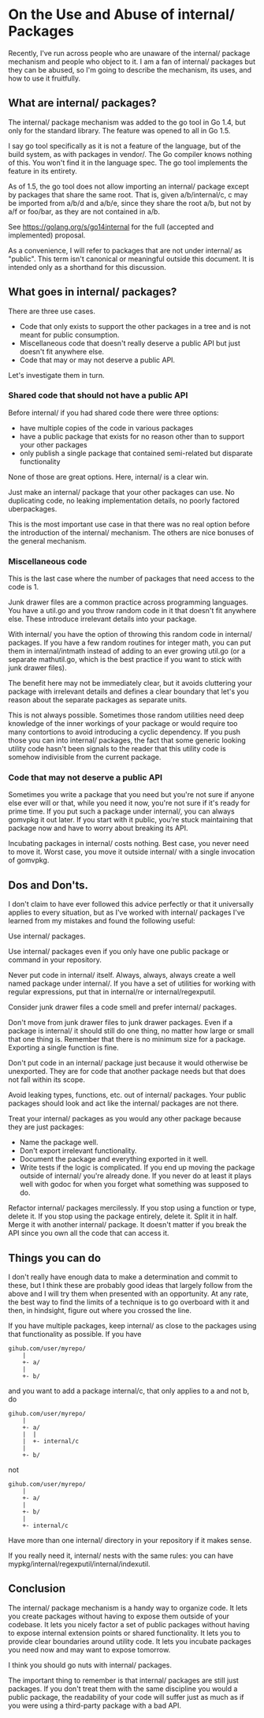 # On the Use and Abuse of internal/ Packages

Recently, I've run across people who are unaware of the internal/ package mechanism and people who object to it. I am a fan of internal/ packages but they can be abused, so I'm going to describe the mechanism, its uses, and how to use it fruitfully.


## What are internal/ packages?

The internal/ package mechanism was added to the go tool in Go 1.4, but only for the standard library. The feature was opened to all in Go 1.5.

I say go tool specifically as it is not a feature of the language, but of the build system, as with packages in vendor/. The Go compiler knows nothing of this. You won't find it in the language spec. The go tool implements the feature in its entirety.

As of 1.5, the go tool does not allow importing an internal/ package except by packages that share the same root. That is, given a/b/internal/c, c may be imported from a/b/d and a/b/e, since they share the root a/b, but not by a/f or foo/bar, as they are not contained in a/b.

See https://golang.org/s/go14internal for the full (accepted and implemented) proposal.

As a convenience, I will refer to packages that are not under internal/ as "public". This term isn't canonical or meaningful outside this document. It is intended only as a shorthand for this discussion.


## What goes in internal/ packages?

There are three use cases.
- Code that only exists to support the other packages in a tree and is not meant for public consumption.
- Miscellaneous code that doesn't really deserve a public API but just doesn't fit anywhere else.
- Code that may or may not deserve a public API.

Let's investigate them in turn.


### Shared code that should not have a public API

Before internal/ if you had shared code there were three options:
- have multiple copies of the code in various packages
- have a public package that exists for no reason other than to support your other packages
- only publish a single package that contained semi-related but disparate functionality

None of those are great options. Here, internal/ is a clear win.

Just make an internal/ package that your other packages can use. No duplicating code, no leaking implementation details, no poorly factored uberpackages.

This is the most important use case in that there was no real option before the introduction of the internal/ mechanism. The others are nice bonuses of the general mechanism.


### Miscellaneous code

This is the last case where the number of packages that need access to the code is 1.

Junk drawer files are a common practice across programming languages. You have a util.go and you throw random code in it that doesn't fit anywhere else. These introduce irrelevant details into your package.

With internal/ you have the option of throwing this random code in internal/ packages. If you have a few random routines for integer math, you can put them in internal/intmath instead of adding to an ever growing util.go (or a separate mathutil.go, which is the best practice if you want to stick with junk drawer files).

The benefit here may not be immediately clear, but it avoids cluttering your package with irrelevant details and defines a clear boundary that let's you reason about the separate packages as separate units.

This is not always possible. Sometimes those random utilities need deep knowledge of the inner workings of your package or would require too many contortions to avoid introducing a cyclic dependency. If you push those you can into internal/ packages, the fact that some generic looking utility code hasn't been signals to the reader that this utility code is somehow indivisible from the current package.


### Code that may not deserve a public API

Sometimes you write a package that you need but you're not sure if anyone else ever will or that, while you need it now, you're not sure if it's ready for prime time. If you put such a package under internal/, you can always gomvpkg it out later. If you start with it public, you're stuck maintaining that package now and have to worry about breaking its API.

Incubating packages in internal/ costs nothing. Best case, you never need to move it. Worst case, you move it outside internal/ with a single invocation of gomvpkg.


## Dos and Don'ts.

I don't claim to have ever followed this advice perfectly or that it universally applies to every situation, but as I've worked with internal/ packages I've learned from my mistakes and found the following useful:

Use internal/ packages.

Use internal/ packages even if you only have one public package or command in your repository.

Never put code in internal/ itself. Always, always, always create a well named package under internal/. If you have a set of utilities for working with regular expressions, put that in internal/re or internal/regexputil.

Consider junk drawer files a code smell and prefer internal/ packages.

Don't move from junk drawer files to junk drawer packages. Even if a package is internal/ it should still do one thing, no matter how large or small that one thing is. Remember that there is no minimum size for a package. Exporting a single function is fine.

Don't put code in an internal/ package just because it would otherwise be unexported. They are for code that another package needs but that does not fall within its scope.

Avoid leaking types, functions, etc. out of internal/ packages. Your public packages should look and act like the internal/ packages are not there.

Treat your internal/ packages as you would any other package because they are just packages:
- Name the package well.
- Don't export irrelevant functionality.
- Document the package and everything exported in it well.
- Write tests if the logic is complicated.
If you end up moving the package outside of internal/ you're already done. If you never do at least it plays well with godoc for when you forget what something was supposed to do.

Refactor internal/ packages mercilessly. If you stop using a function or type, delete it. If you stop using the package entirely, delete it. Split it in half. Merge it with another internal/ package. It doesn't matter if you break the API since you own all the code that can access it.


## Things you can do

I don't really have enough data to make a determination and commit to these, but I think these are probably good ideas that largely follow from the above and I will try them when presented with an opportunity. At any rate, the best way to find the limits of a technique is to go overboard with it and then, in hindsight, figure out where you crossed the line.

If you have multiple packages, keep internal/ as close to the packages using that functionality as possible. If you have
```
gihub.com/user/myrepo/
	|
	+- a/
	|
	+- b/
```
and you want to add a package internal/c, that only applies to a and not b, do
```
gihub.com/user/myrepo/
	|
	+- a/
	|  |
	|  +- internal/c
	|
	+- b/
```
not
```
gihub.com/user/myrepo/
	|
	+- a/
	|
	+- b/
	|
	+- internal/c
```

Have more than one internal/ directory in your repository if it makes sense.

If you really need it, internal/ nests with the same rules: you can have mypkg/internal/regexputil/internal/indexutil.


## Conclusion

The internal/ package mechanism is a handy way to organize code. It lets you create packages without having to expose them outside of your codebase. It lets you nicely factor a set of public packages without having to expose internal extension points or shared functionality. It lets you to provide clear boundaries around utility code. It lets you incubate packages you need now and may want to expose tomorrow.

I think you should go nuts with internal/ packages.

The important thing to remember is that internal/ packages are still just packages. If you don't treat them with the same discipline you would a public package, the readability of your code will suffer just as much as if you were using a third-party package with a bad API.
